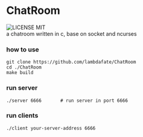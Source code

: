 # ChatRoom
![LICENSE MIT](https://img.shields.io/github/license/lambdafate/Chatroom)  
a chatroom written in c, base on socket and ncurses

### how to use
```shell
git clone https://github.com/lambdafate/ChatRoom
cd ./ChatRoom
make build
```

### run server
```shell
./server 6666       # run server in port 6666
```

### run clients
```shell
./client your-server-address 6666
```
